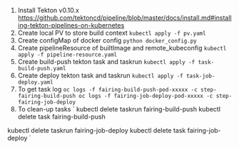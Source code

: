 1. Install Tekton v0.10.x
https://github.com/tektoncd/pipeline/blob/master/docs/install.md#installing-tekton-pipelines-on-kubernetes
2. Create local PV to store build context
`kubectl apply -f pv.yaml`
3. Create configMap of docker config
`python docker_config.py`
4. Create pipelineResource of builtImage and remote_kubeconfig
`kubectl apply -f pipeline-resource.yaml`
5. Create build-push tekton task and taskrun
`kubectl apply -f task-build-push.yaml`
6. Create deploy tekton task and taskrun
`kubectl apply -f task-job-deploy.yaml`
7. To get task log
`
oc logs -f fairing-build-push-pod-xxxxx -c step-fairing-build-push
oc logs -f fairing-job-deploy-pod-xxxxx -c step-fairing-job-deploy
`
8. To clean-up tasks
`
kubectl delete taskrun fairing-build-push
kubectl delete task fairing-build-push

kubectl delete taskrun fairing-job-deploy
kubectl delete task fairing-job-deploy
`